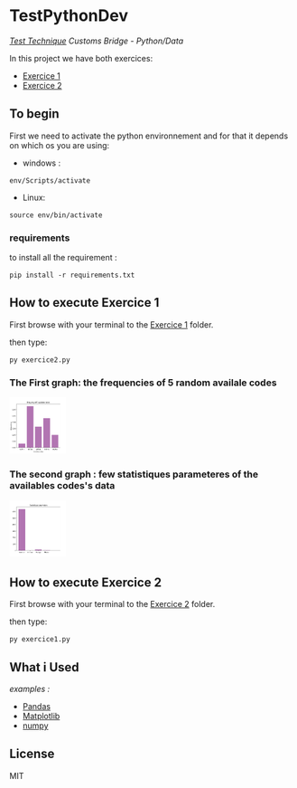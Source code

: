 # TestPythonDev

_[Test Technique] Customs Bridge - Python/Data_

In this project we have both exercices:
 
 * [Exercice 1]
 * [Exercice 2]


## To begin

First we need to activate the python environnement and for that it depends on which os you are using:

- windows :
```
env/Scripts/activate
```

- Linux:
```
source env/bin/activate
```

### requirements

to install all the requirement :

```
pip install -r requirements.txt
```

## How to execute Exercice 1
First browse with your terminal to the [Exercice 1] folder.

then type: 
```
py exercice2.py
```

### The First graph: the frequencies of 5 random availale codes

<img src="/src\exercice2\images\frequency.png" alt="graph 1" style="height: 100px; width:100px;"/>


### The second graph : few statistiques parameteres of the availables codes's data

<img src="/src\exercice2\images\statistiques.png" alt="graph 2" style="height: 100px; width:100px;"/>


## How to execute Exercice 2
First browse with your terminal to the [Exercice 2] folder.

then type: 
```
py exercice1.py
```

## What i Used


_examples :_
* [Pandas](https://pandas.pydata.org/) 
* [Matplotlib](https://matplotlib.org/) 
* [numpy](https://numpy.org/)




## License

MIT

[Test Technique]: "Exercices_Python_dev_data_2022.pdf"

[Exercice 1]: "src\exercice1"
[Exercice 2]: "src\exercice2"